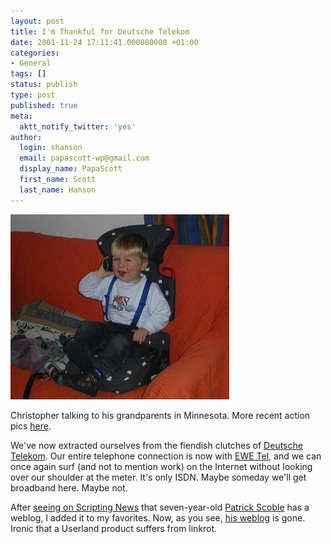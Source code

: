 ```yaml
---
layout: post
title: I'm Thankful for Deutsche Telekom
date: 2001-11-24 17:11:41.000000000 +01:00
categories:
- General
tags: []
status: publish
type: post
published: true
meta:
  aktt_notify_twitter: 'yes'
author:
  login: shanson
  email: papascott-wp@gmail.com
  display_name: PapaScott
  first_name: Scott
  last_name: Hanson
---
```

<p><img src="/wordpress/wp-content/uploads/2001/11/crhphone.jpg" height="296" width="350" border="0" alt="crhphone.jpg: " /></p>
<p>Christopher talking to his grandparents in Minnesota. More recent action pics <a href="http://photos.shcon.com/index.php?album=11_2001%2F20011124&dispsize=512&start=0">here</a>.</p>
<p>We've now extracted ourselves from the fiendish clutches of <a href="http://www.telekom.de">Deutsche Telekom</a>. Our entire telephone connection is now with <a href="http://www.ewetel.net">EWE Tel</a>, and we can once again surf (and not to mention work) on the Internet without looking over our shoulder at the meter. It's only ISDN. Maybe someday we'll get broadband here. Maybe not. </p>
<p>After <a href="http://scriptingnews.userland.com/backissues/2001/11/23">seeing on Scripting News</a> that seven-year-old <a href="http://scobleizer.ManilaSites.Com/2001/09/01">Patrick Scoble</a> has a weblog, I added it to my favorites. Now, as you see, <a href="http://radio.weblogs.com/0001099/">his weblog</a> is gone. Ironic that a Userland product suffers from linkrot.</p>
